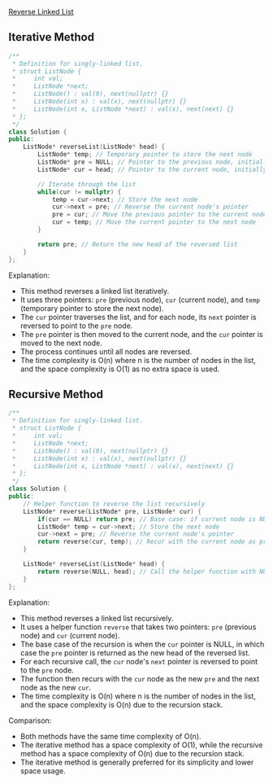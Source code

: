 [Reverse Linked List](https://leetcode.com/problems/reverse-linked-list/description/)

## Iterative Method

```c++
/**
 * Definition for singly-linked list.
 * struct ListNode {
 *     int val;
 *     ListNode *next;
 *     ListNode() : val(0), next(nullptr) {}
 *     ListNode(int x) : val(x), next(nullptr) {}
 *     ListNode(int x, ListNode *next) : val(x), next(next) {}
 * };
 */
class Solution {
public:
    ListNode* reverseList(ListNode* head) {
        ListNode* temp; // Temporary pointer to store the next node
        ListNode* pre = NULL; // Pointer to the previous node, initially NULL
        ListNode* cur = head; // Pointer to the current node, initially the head

        // Iterate through the list
        while(cur != nullptr) {
            temp = cur->next; // Store the next node
            cur->next = pre; // Reverse the current node's pointer
            pre = cur; // Move the previous pointer to the current node
            cur = temp; // Move the current pointer to the next node
        }

        return pre; // Return the new head of the reversed list
    }
};
```

Explanation:
- This method reverses a linked list iteratively.
- It uses three pointers: `pre` (previous node), `cur` (current node), and `temp` (temporary pointer to store the next node).
- The `cur` pointer traverses the list, and for each node, its `next` pointer is reversed to point to the `pre` node.
- The `pre` pointer is then moved to the current node, and the `cur` pointer is moved to the next node.
- The process continues until all nodes are reversed.
- The time complexity is O(n) where n is the number of nodes in the list, and the space complexity is O(1) as no extra space is used.

## Recursive Method

```c++
/**
 * Definition for singly-linked list.
 * struct ListNode {
 *     int val;
 *     ListNode *next;
 *     ListNode() : val(0), next(nullptr) {}
 *     ListNode(int x) : val(x), next(nullptr) {}
 *     ListNode(int x, ListNode *next) : val(x), next(next) {}
 * };
 */
class Solution {
public:
    // Helper function to reverse the list recursively
    ListNode* reverse(ListNode* pre, ListNode* cur) {
        if(cur == NULL) return pre; // Base case: if current node is NULL, return the previous node
        ListNode* temp = cur->next; // Store the next node
        cur->next = pre; // Reverse the current node's pointer
        return reverse(cur, temp); // Recur with the current node as previous and the next node as current
    }

    ListNode* reverseList(ListNode* head) {
        return reverse(NULL, head); // Call the helper function with NULL as previous and head as current
    }
};
```

Explanation:
- This method reverses a linked list recursively.
- It uses a helper function `reverse` that takes two pointers: `pre` (previous node) and `cur` (current node).
- The base case of the recursion is when the `cur` pointer is NULL, in which case the `pre` pointer is returned as the new head of the reversed list.
- For each recursive call, the `cur` node's `next` pointer is reversed to point to the `pre` node.
- The function then recurs with the `cur` node as the new `pre` and the next node as the new `cur`.
- The time complexity is O(n) where n is the number of nodes in the list, and the space complexity is O(n) due to the recursion stack.

Comparison:
- Both methods have the same time complexity of O(n).
- The iterative method has a space complexity of O(1), while the recursive method has a space complexity of O(n) due to the recursion stack.
- The iterative method is generally preferred for its simplicity and lower space usage.